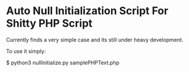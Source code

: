Auto Null Initialization Script For Shitty PHP Script
=============

Currently finds a very simple case and its still under heavy development.

To use it simply:

$ python3 nullInitialize.py samplePHPText.php
